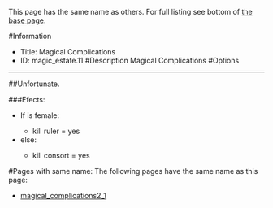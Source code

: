 This page has the same name as others. For full listing see bottom of [the base page](magical.md).

#Information
 - Title: Magical Complications
 - ID: magic_estate.11
#Description
Magical Complications
#Options

___
##Unfortunate.

###Efects:<ul><li>If is female:</li><ul><li>kill ruler = yes</li></ul><li>else:</li><ul><li>kill consort = yes</li></ul></ul>


#Pages with same name:
The following pages have the same name as this page:
 - [magical_complications2_1](magical_complications2_1.md)
